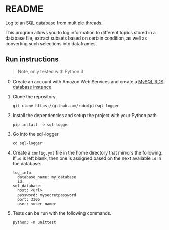 # README

Log to an SQL database from multiple threads.

This program allows you to log information to different topics stored in a database file, extract subsets based on certain condition, as well as converting such selections into dataframes.

            
## Run instructions
> Note, only tested with Python 3

0. Create an account with Amazon Web Services and create a [MySQL RDS database instance](https://aws.amazon.com/rds/)

1. Clone the repository

       git clone https://github.com/robotpt/sql-logger
    
1. Install the dependencies and setup the project with your Python path

       pip install -e sql-logger

1. Go into the sql-logger
    
       cd sql-logger
       
1. Create a `config.yml` file in the home directory that mirrors the following. 
   If `id` is left blank, then one is assigned based on the next available `id` in the database.

       log_info:
         database_name: my_database
         id: 
       sql_database:
         host: <url>
         password: mysecretpassword
         port: 3306
         user: <user name>
         
1. Tests can be run with the following commands.

       python3 -m unittest

